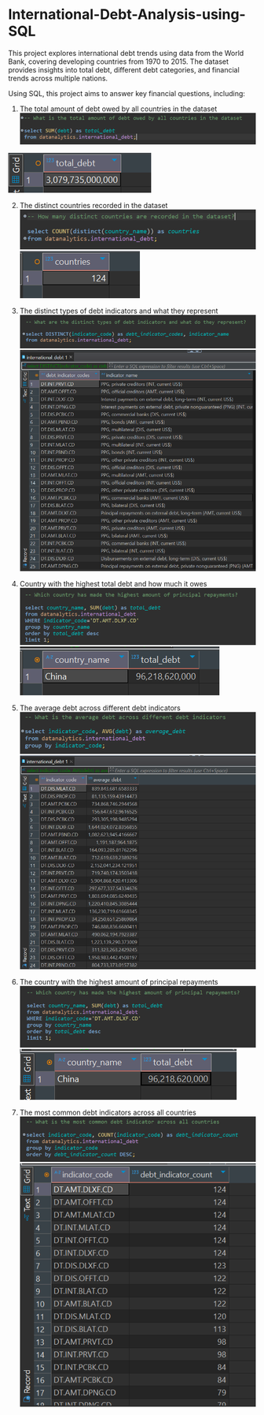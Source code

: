 # International-Debt-Analysis-using-SQL
This project explores international debt trends using data from the World Bank, covering developing countries from 1970 to 2015. The dataset provides insights into total debt, different debt categories, and financial trends across multiple nations.

Using SQL, this project aims to answer key financial questions, including:
1. The total amount of debt owed by all countries in the dataset
![Query](images/Q1.png)

![output](images/Q1A.png)

2. The distinct countries recorded in the dataset
![Query](images/Q2.png)
![Output](images/Q2A.png)

3. The distinct types of debt indicators and what they represent
![Query](images/Q3.png)
![Output](images/Q3A.png)
4. Country with the highest total debt and how much it owes
![Query](images/Q4.png)
![Output](images/Q4A.png)
5. The average debt across different debt indicators
![Query](images/Q5.png)
![Output](images/Q5A.png)
6. The country with the highest amount of principal repayments
![Query](images/Q6.png)
![Output](images/Q6A.png)
7. The most common debt indicators across all countries
![Query](images/Q7.png)
![Output](images/Q7A.png)

